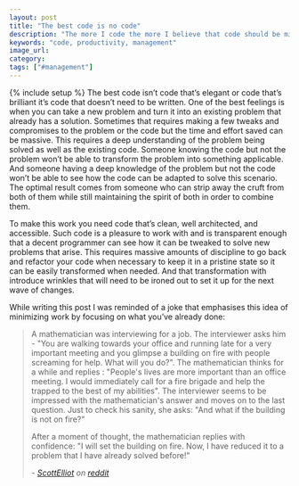 ```yaml
---
layout: post
title: "The best code is no code"
description: "The more I code the more I believe that code should be minimized and ideally never even written. Good engineers are able to do a ton with well thought out and abstracted code which is easier to manage and improve."
keywords: "code, productivity, management"
image_url:
category:
tags: ["#management"]
---
```

{% include setup %}
The best code isn’t code that’s elegant or code that’s brilliant it’s code that doesn’t need to be written. One of the best feelings is when you can take a new problem and turn it into an existing problem that already has a solution. Sometimes that requires making a few tweaks and compromises to the problem or the code but the time and effort saved can be massive. This requires a deep understanding of the problem being solved as well as the existing code. Someone knowing the code but not the problem won’t be able to transform the problem into something applicable. And someone having a deep knowledge of the problem but not the code won’t be able to see how the code can be adapted to solve this scenario. The optimal result comes from someone who can strip away the cruft from both of them while still maintaining the spirit of both in order to combine them.

To make this work you need code that’s clean, well architected, and accessible. Such code is a pleasure to work with and is transparent enough that a decent programmer can see how it can be tweaked to solve new problems that arise. This requires massive amounts of discipline to go back and refactor your code when necessary to keep it in a pristine state so it can be easily transformed when needed. And that transformation with introduce wrinkles that will need to be ironed out to set it up for the next wave of changes.

While writing this post I was reminded of a joke that emphasises this idea of minimizing work by focusing on what you’ve already done:

<blockquote cite="https://www.reddit.com/r/Jokes/comments/36lys2/a_mathematician_was_interviewing_for_a_job/">
<p>A mathematician was interviewing for a job. The interviewer asks him - "You are walking towards your office and running late for a very important meeting and you glimpse a building on fire with people screaming for help. What will you do?". The mathematician thinks for a while and replies : "People's lives are more important than an office meeting. I would immediately call for a fire brigade and help the trapped to the best of my abilities". The interviewer seems to be impressed with the mathematician's answer and moves on to the last question. Just to check his sanity, she asks: "And what if the building is not on fire?"

After a moment of thought, the mathematician replies with confidence: "I will set the building on fire. Now, I have reduced it to a problem that I have already solved before!"</p>

<cite>- <a href="https://www.reddit.com/user/ScottElliot">ScottElliot</a> on <a href="https://www.reddit.com/r/Jokes/comments/36lys2/a_mathematician_was_interviewing_for_a_job/">reddit</a>
</cite>

</blockquote>
